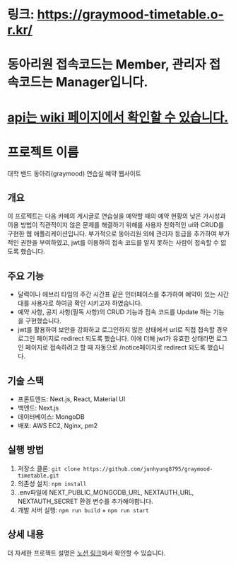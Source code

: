 # 링크: https://graymood-timetable.o-r.kr/
# 동아리원 접속코드는 Member, 관리자 접속코드는 Manager입니다.
# [api는 wiki 페이지에서 확인할 수 있습니다.](https://github.com/junhyung8795/graymood-timetable/wiki)

# 프로젝트 이름
대학 밴드 동아리(graymood) 연습실 예약 웹사이트

## 개요
이 프로젝트는 다음 카페의 게시글로 연습실을 예약할 때의 예약 현황의 낮은 가시성과 이용 방법이 직관적이지 않은 문제를 해결하기 위해를 사용자 친화적인 ui와 CRUD를 구현한 웹 애플리케이션입니다. 부가적으로 동아리원 외에 관리자 등급을 추가하여 부가적인 권한을 부여하였고, jwt를 이용하여 접속 코드를 알지 못하는 사람이 접속할 수 없도록 했습니다. 

## 주요 기능
- 달력이나 에브리 타임의 주간 시간표 같은 인터페이스를 추가하여 예약이 있는 시간대를 사용자로 하여금 확인 시키고자 하였습니다.
- 예약 사항, 공지 사항(필독 사항)의 CRUD 기능과 접속 코드를 Update 하는 기능을 구현했습니다.
- jwt를 활용하여 보안을 강화하고 로그인하지 않은 상태에서 url로 직접 접속할 경우 로그인 페이지로 redirect 되도록 했습니다. 이에 더해 jwt가 유효한 상태라면 로그인 페이지로 접속하려고 할 때 자동으로 /notice페이지로 redirect 되도록 했습니다.

## 기술 스택
- 프론트엔드: Next.js, React, Material UI
- 백엔드: Next.js
- 데이터베이스: MongoDB
- 배포: AWS EC2, Nginx, pm2

## 실행 방법
1. 저장소 클론: `git clone https://github.com/junhyung8795/graymood-timetable.git`
2. 의존성 설치: `npm install`
3. .env파일에 NEXT_PUBLIC_MONGODB_URL, NEXTAUTH_URL, NEXTAUTH_SECRET 환경 변수를 추가해야합니다.
4. 개발 서버 실행: `npm run build` + `npm run start`


## 상세 내용
더 자세한 프로젝트 설명은 [노션 링크](https://www.notion.so/155e84ee7a7480f9aa97ca8be63d0b3b#a85efe6d58a6487f9a8f4fa4445c15e4)에서 확인할 수 있습니다.
